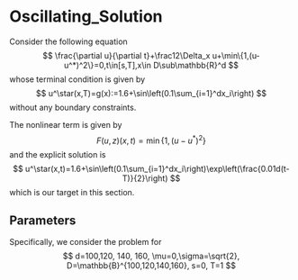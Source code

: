 # Oscillating_Solution

Consider the following equation
$$
\frac{\partial u}{\partial t}+\frac12\Delta_x u+\min\{1,(u-u^*)^2\}=0,t\in[s,T],x\in D\sub\mathbb{R}^d
$$
whose terminal condition is given by
$$
u^\star(x,T)=g(x):=1.6+\sin\left(0.1\sum_{i=1}^dx_i\right)
$$
without any boundary constraints.

The nonlinear term is given by
$$
F(u,z)(x,t)=\min\{1,(u-u^*)^2\}
$$
and the explicit solution is
$$
u^\star(x,t)=1.6+\sin\left(0.1\sum_{i=1}^dx_i\right)\exp\left(\frac{0.01d(t-T)}{2}\right)
$$
which is our target in this section.

## Parameters

Specifically, we consider the problem for
$$
d=100,120, 140, 160, \mu=0,\sigma=\sqrt{2}, D=\mathbb{B}^{100,120,140,160}, s=0, T=1
$$


